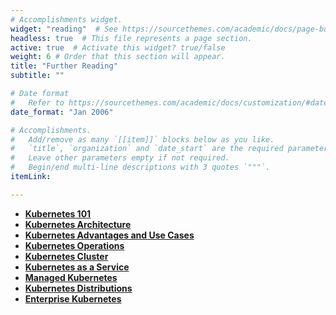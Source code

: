 ```yaml
---
# Accomplishments widget.
widget: "reading"  # See https://sourcethemes.com/academic/docs/page-builder/
headless: true  # This file represents a page section.
active: true  # Activate this widget? true/false
weight: 6 # Order that this section will appear.
title: "Further Reading"
subtitle: ""

# Date format
#   Refer to https://sourcethemes.com/academic/docs/customization/#date-format
date_format: "Jan 2006"

# Accomplishments.
#   Add/remove as many `[[item]]` blocks below as you like.
#   `title`, `organization` and `date_start` are the required parameters.
#   Leave other parameters empty if not required.
#   Begin/end multi-line descriptions with 3 quotes `"""`.
itemLink:

---
```


- **[Kubernetes 101](/display/containers/Kubernetes+101)**  
- **[Kubernetes Architecture](/display/containers/Kubernetes+Architecture)**  
- **[Kubernetes Advantages and Use Cases](/display/containers/Kubernetes+Advantages+and+Use+Cases)** 
- **[Kubernetes Operations ](/display/containers/Kubernetes+perations)**  
- **[Kubernetes Cluster ](/display/containers/Kubernetes+Cluster )**  
- **[Kubernetes as a Service](/display/containers/Kubernetes+as+a+Service)**  
- **[Managed Kubernetes](/display/containers/Managed+Kubernetes)**  
- **[Kubernetes Distributions](/display/containers/Kubernetes+Distributions)**  
- **[Enterprise Kubernetes](/display/containers/Enterprise+Kubernetess)**  